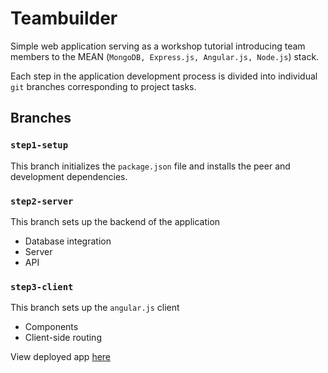 # Teambuilder
Simple web application serving as a workshop tutorial introducing team members to the MEAN (`MongoDB, Express.js, Angular.js, Node.js`) stack.

Each step in the application development process is divided into individual `git` branches corresponding to project tasks.

## Branches

### `step1-setup`

This branch initializes the `package.json` file and installs the peer and development dependencies.

### `step2-server`

This branch sets up the backend of the application

- Database integration
- Server
- API

### `step3-client`

This branch sets up the `angular.js` client

- Components
- Client-side routing


View deployed app [here](https://ssl-teambuilder.herokuapp.com/)